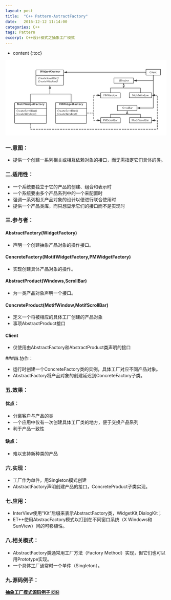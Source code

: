 ```yaml
---
layout: post
title:  "C++ Pattern-AstractFactory"
date:   2016-12-12 11:14:00
categories: C++
tags: Pattern
excerpt: C++设计模式之抽象工厂模式
---
```


* content
{:toc}

![image](https://raw.githubusercontent.com/cheng668/image/master/%E6%8A%BD%E8%B1%A1%E5%B7%A5%E5%8E%82%E6%A8%A1%E5%BC%8F.png)

### 一.意图：

* 提供一个创建一系列相关或相互依赖对象的接口，而无需指定它们具体的类。

### 二.适用性：

* 一个系统要独立于它的产品的创建、组合和表示时
* 一个系统要由多个产品系列中的一个来配置时
* 强调一系列相关产品对象的设计以便进行联合使用时
* 提供一个产品类库，而只想显示它们的接口而不是实现时

### 三.参与者：

#### AbstractFactory(WidgetFactory)
* 声明一个创建抽象产品对象的操作接口。

#### ConcreteFactory(MotifWidgetFactory,PMWidgetFactory)
* 实现创建具体产品对象的操作。

#### AbstractProduct(Windows,ScrollBar)
* 为一类产品对象声明一个接口。

#### ConcreteProduct(MotifWindow,MotifScrollBar)
* 定义一个将被相应的具体工厂创建的产品对象
* 事项AbstractProduct接口

#### Client
* 仅使用由AbstractFactory和AbstractProduct类声明的接口

###四.协作：

* 运行时创建一个ConcreteFactory类的实例，具体工厂对应不同产品对象。
* AbstractFactory将产品对象的创建延迟到ConcreteFactory子类。

### 五.效果：

#### 优点：
* 分离客户与产品的类
* 一个应用中仅有一次创建具体工厂类的地方，便于交换产品系列
* 利于产品一致性

#### 缺点：
* 难以支持新种类的产品

### 六.实现：

* 工厂作为单件，用Singleton模式创建
* AbstractFactory声明创建产品的接口，ConcreteProduct子类实现。

### 七.应用：

* InterView使用“Kit”后缀来表示AbstractFactory类，WidgetKit,DialogKit；
* ET++使用AbstracFactory模式以打到在不同窗口系统（X Windows和SunView）间的可移植性。

### 八.相关模式：

* AbstractFactory类通常用工厂方法（Factory Method）实现，但它们也可以用Prototype实现。
* 一个具体工厂通常时一个单件（Singleton）。

### 九.源码例子：

**[抽象工厂模式源码例子 🇨🇳](https://github.com/cheng668/Pattern-AstractFactory)**